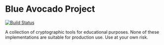 # Blue Avocado Project

[![Build Status](https://travis-ci.org/t-bast/blue-avocado.svg?branch=master)](https://travis-ci.org/t-bast/blue-avocado)

A collection of cryptographic tools for educational purposes.
None of these implementations are suitable for production use.
Use at your own risk.
